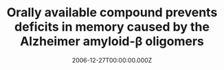 ---
title: Orally available compound prevents deficits in memory caused by the Alzheimer amyloid-β oligomers
citation: Ann Neurol. Volume 60, Issue 6
pubdate: December 27, 2006
category: related
date: 2006-12-27T00:00:00.000Z
link: https://onlinelibrary.wiley.com/doi/abs/10.1002/ana.21051
---